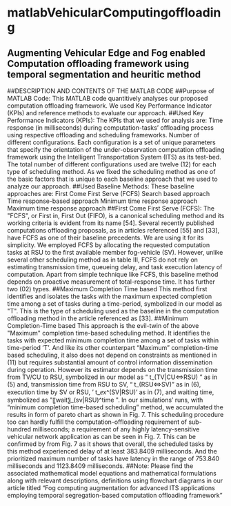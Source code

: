 # matlabVehicularComputingoffloading
## Augmenting Vehicular Edge and Fog enabled Computation offloading framework using temporal segmentation and heuritic method
##DESCRIPTION AND CONTENTS OF THE MATLAB CODE
##Purpose of MATLAB Code:
This MATLAB code quantitively analyses our proposed computation offloading framework. We used Key Performance Indicator (KPIs) and reference methods to evaluate our approach.
##Used Key Performance Indicators (KPIs):
The KPIs that we used for analysis are:
	Time response (in milliseconds) during computation-tasks’ offloading process using respective offloading and scheduling frameworks.
	Number of different configurations. Each configuration is a set of unique parameters that specify the orientation of the under-observation computation offloading framework using the Intelligent Transportation System (ITS) as its test-bed. The total number of different configurations used are twelve (12) for each type of scheduling method. As we fixed the scheduling method as one of the basic factors that is unique to each baseline approach that we used to analyze our approach. 
##Used Baseline Methods:
These baseline approaches are:
	First Come First Serve (FCFS)
	Search based approach
	Time response-based approach
	Minimum time response approach
	Maximum time response approach
##First Come First Serve (FCFS):
The "FCFS", or First in, First Out (FIFO), is a canonical scheduling method and its working criteria is evident from its name [54].  Several recently published computations offloading proposals, as in articles referenced [55] and [33], have FCFS as one of their baseline precedents. We are using it for its simplicity. We employed FCFS by allocating the requested computation tasks at RSU to the first available member fog-vehicle (SV). However, unlike several other scheduling method as in table III, FCFS do not rely on estimating transmission time, queueing delay, and task execution latency of computation.
Apart from simple technique like FCFS, this baseline method depends on proactive measurement of total-response time. It has further two (02) types.
##Maximum Completion Time based
This method first identifies and isolates the tasks with the maximum expected completion time among a set of tasks during a time-period, symbolized in our model as "T". This is the type of scheduling used as the baseline in the computation offloading method in the article referenced as [33]. 
##Minimum Completion-Time based
This approach is the evil-twin of the above "Maximum" completion time-based scheduling method. It identifies the tasks with expected minimum completion time among a set of tasks within time-period ’T’. And like its other counterpart “Maximum” completion-time based scheduling, it also does not depend on constraints as mentioned in (11) but requires substantial amount of control information dissemination during operation. However its estimator depends on the transmission time from TV/CU to RSU, symbolized in our model as “ t_(TV|CU⇔RSU)  ” as in (5) and, transmission time from RSU to SV, “ t_(RSU⇔SV)” as in (6), execution time by SV or RSU, ’ t_ⅇx^(SV|RSU)’ as in (7), and waiting time, symbolized as "〖wait〗_(sν|RSU)^time ". In our simulations’ runs, with “minimum completion time-based scheduling” method, we accumulated the results in form of pareto chart as shown in Fig. 7. This scheduling procedure too can hardly fulfill the computation-offloading requirement of sub-hundred milliseconds; a requirement of any highly latency-sensitive vehicular network application as can be seen in Fig. 7.  This can be confirmed by from Fig. 7 as it shows that overall, the scheduled tasks by this method experienced delay of at least 383.8409 milliseconds. And the prioritized maximum number of tasks have latency in the range of 753.840 milliseconds and 1123.8409 milliseconds. 
##Note: Please find the associated mathematical model equations and mathematical formulations along with relevant descriptions, definitions using flowchart diagrams in our article titled “Fog computing augmentation for advanced ITS applications employing temporal segregation-based computation offloading framework”


